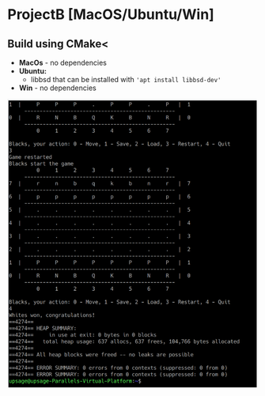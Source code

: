 # ProjectB [MacOS/Ubuntu/Win]
<h2>
  Build using CMake<</h2>
<ul>
  <li><b>MacOs</b> - no dependencies</li>
  <li><b>Ubuntu:</b><ul>
    <li>libbsd that can be installed with <code>'apt install libbsd-dev'</code></li>
    </ul></li>
  <li><b>Win</b> - no dependencies</li>
</ul>

!["valgrind passes"](https://github.com/ArtemMartus/ProjectB/raw/master/valgrind.png)

